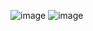 ![image](https://github.com/tong-ye/DataStructure/blob/master/Examination/Reversing%20Linked%20List.PNG)
![image](https://github.com/tong-ye/DataStructure/blob/master/Examination/Reversing%20Linked%20List%202.PNG)
